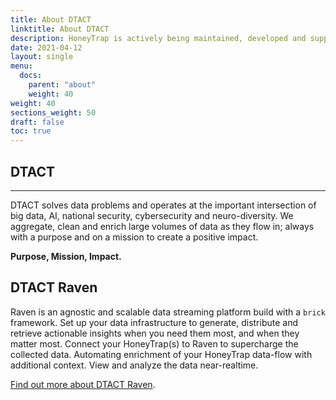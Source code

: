 ```yaml
---
title: About DTACT
linktitle: About DTACT
description: HoneyTrap is actively being maintained, developed and supported by[ DTACT](https://dtact.com/).
date: 2021-04-12
layout: single
menu:
  docs:
    parent: "about"
    weight: 40
weight: 40
sections_weight: 50
draft: false
toc: true
---
```


## DTACT

<hr>
DTACT solves data problems and operates at the important intersection of big data, AI, national security, cybersecurity and neuro-diversity. We aggregate, clean and enrich large volumes of data as they flow in; always with a purpose and on a mission to create a positive impact.

**Purpose, Mission, Impact.**

## DTACT Raven

Raven is an agnostic and scalable data streaming platform build with a `brick` framework. Set up your data infrastructure to generate, distribute and retrieve actionable insights when you need them most, and when they matter most.
Connect your HoneyTrap(s) to Raven to supercharge the collected data. Automating enrichment of your HoneyTrap data-flow with additional context. View and analyze the data near-realtime.

[Find out more about DTACT Raven](https://dtact.com/solutions).
